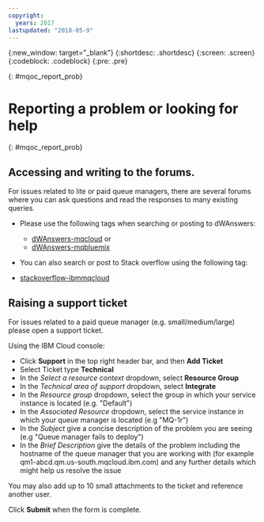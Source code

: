 ```yaml
---
copyright:
  years: 2017
lastupdated: "2018-05-9"
---
```


{:new_window: target="_blank"}
{:shortdesc: .shortdesc}
{:screen: .screen}
{:codeblock: .codeblock}
{:pre: .pre}

{: #mqoc_report_prob}
# Reporting a problem or looking for help
{: #mqoc_report_prob}


## Accessing and writing to the forums.

For issues related to lite or paid queue managers, there are several forums where you
can ask questions and read the responses to many existing queries.

- Please use the following tags when searching or posting to dWAnswers:
  * [dWAnswers-mqcloud](https://developer.ibm.com/answers/topics/mqcloud) or
  * [dWAnswers-mqbluemix](https://developer.ibm.com/answers/topics/mqbluemix)

- You can also search or post to Stack overflow using the following tag:
 * [stackoverflow-ibmmqcloud](https://stackoverflow.com/questions/tagged/ibmmqcloud)

## Raising a support ticket

For issues related to a paid queue manager (e.g. small/medium/large) please open a support ticket. 

Using the IBM Cloud console:

  * Click **Support** in the top right header bar, and then **Add Ticket**
  * Select Ticket type **Technical**
  * In the *Select a resource context* dropdown, select **Resource Group**
  * In the *Technical area of support* dropdown, select **Integrate**
  * In the *Resource group* dropdown, select the group in which your service instance is located (e.g. "Default")
  * In the *Associated Resource* dropdown, select the service instance in which your queue manager is located (e.g "MQ-1r")
  * In the *Subject* give a concise description of the problem you are seeing (e.g "Queue manager fails to deploy")
  * In the *Brief Description* give the details of the problem including the hostname of the queue manager that you are working with (for example qm1-abcd.qm.us-south.mqcloud.ibm.com) and any further details which might help us resolve the issue

  You may also add up to 10 small attachments to the ticket and reference another user.
  
  Click **Submit** when the form is complete. 

